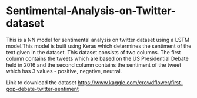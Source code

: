 # Sentimental-Analysis-on-Twitter-dataset
This is a NN model for sentimental analysis on twitter dataset using a LSTM model.This model is  built using Keras which
determines the sentiment of the text given in the dataset. This dataset
consists of two columns. The first column contains the tweets which are
based on the US Presidential Debate held in 2016 and the second column
contains the sentiment of the tweet which has 3 values - positive,
negative, neutral.

Link to download the dataset 
https://www.kaggle.com/crowdflower/first-gop-debate-twitter-sentiment
